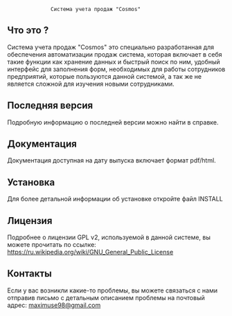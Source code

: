                   Система учета продаж "Cosmos"
 Что это ?
 ----------
 Система учета продаж "Cosmos" это специально разработанная для обеспечения автоматизации продаж система, которая включает в себя такие функции как хранение данных и быстрый поиск по ним, удобный интерфейс для заполнения форм, необходимых для работы сотрудников предприятий, которые пользуются данной системой, а так же не является сложной для изучения новыми сотрудниками.

 Последняя версия
 ----------
 Подробную информацию о последней версии можно найти в справке.

 Документация
 ----------
 Документация доступная на дату выпуска включает формат pdf/html.

 Установка
 ----------
 Для более детальной информации об установке откройте файл INSTALL

 Лицензия
 ----------
 Подробнее о лицензии GPL v2, используемой в данной системе, вы можете прочитать по ссылке: https://ru.wikipedia.org/wiki/GNU_General_Public_License

 Контакты
 ----------
 Если у вас возникли какие-то проблемы, вы можете связаться с нами отправив письмо с детальным описанием проблемы на почтовый адрес: maximuse98@gmail.com
